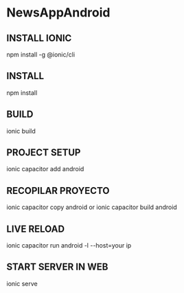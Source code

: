 # NewsAppAndroid

## INSTALL IONIC
npm install -g @ionic/cli

## INSTALL
npm install

## BUILD
ionic build

## PROJECT SETUP
ionic capacitor add android

## RECOPILAR PROYECTO 
ionic capacitor copy android
or
ionic capacitor build android

## LIVE RELOAD
ionic capacitor run android -l --host=your ip

## START SERVER IN WEB
ionic serve